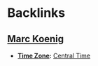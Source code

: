 
# Backlinks
## [Marc Koenig](<Marc Koenig.md>)
- **[Time Zone](<Time Zone.md>):** [Central Time](<Central Time.md>)

